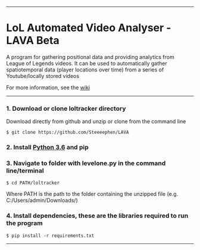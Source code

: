 ***
# LoL Automated Video Analyser - LAVA Beta

A program for gathering positional data and providing analytics from League of Legends videos. It can be used to automatically gather spatiotemporal data (player locations over time) from a series of Youtube/locally stored videos

For more information, see the [wiki](https://github.com/Steeeephen/LAVA/wiki)

***

### 1. Download or clone loltracker directory

Download directly from github and unzip or clone from the command line

```
$ git clone https://github.com/Steeeephen/LAVA
```

### 2. Install [Python 3.6](https://www.python.org/downloads/) and pip

### 3. Navigate to folder with levelone.py in the command line/terminal

```
$ cd PATH/loltracker
```

Where PATH is the path to the folder containing the unzipped file (e.g. C:/Users/admin/Downloads/)

### 4. Install dependencies, these are the libraries required to run the program

```
$ pip install -r requirements.txt
```
***
